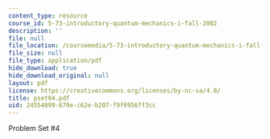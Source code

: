 ```yaml
---
content_type: resource
course_id: 5-73-introductory-quantum-mechanics-i-fall-2002
description: ''
file: null
file_location: /coursemedia/5-73-introductory-quantum-mechanics-i-fall-2002/24554899679ec62eb207f9f6956ff3cc_pset04.pdf
file_size: null
file_type: application/pdf
hide_download: true
hide_download_original: null
layout: pdf
license: https://creativecommons.org/licenses/by-nc-sa/4.0/
title: pset04.pdf
uid: 24554899-679e-c62e-b207-f9f6956ff3cc
---
```

Problem Set #4
